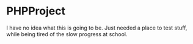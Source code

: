 PHPProject
==========

I have no idea what this is going to be. Just needed a place to test stuff, while being tired of the slow progress at school.

